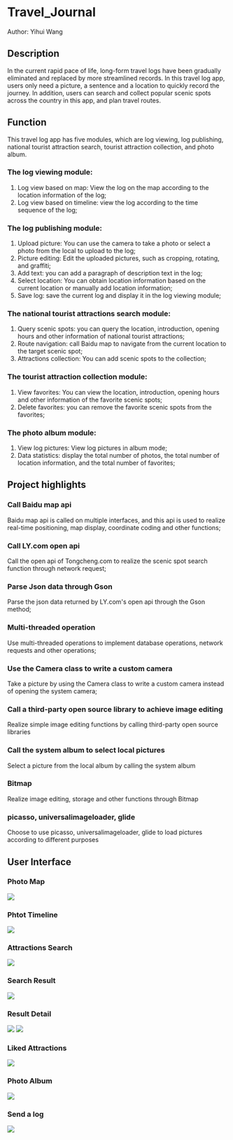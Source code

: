 # Travel_Journal
Author: Yihui Wang
## Description
In the current rapid pace of life, long-form travel logs have been gradually eliminated and replaced by more streamlined records. In this travel log app, users only need a picture, a sentence and a location to quickly record the journey. In addition, users can search and collect popular scenic spots across the country in this app, and plan travel routes.
## Function
This travel log app has five modules, which are log viewing, log publishing, national tourist attraction search, tourist attraction collection, and photo album. <br/>
### The log viewing module:
1. Log view based on map: View the log on the map according to the location information of the log;
2. Log view based on timeline: view the log according to the time sequence of the log;
### The log publishing module:
1. Upload picture: You can use the camera to take a photo or select a photo from the local to upload to the log;
2. Picture editing: Edit the uploaded pictures, such as cropping, rotating, and graffiti;
3. Add text: you can add a paragraph of description text in the log;
4. Select location: You can obtain location information based on the current location or manually add location information;
5. Save log: save the current log and display it in the log viewing module;
### The national tourist attractions search module:
1. Query scenic spots: you can query the location, introduction, opening hours and other information of national tourist attractions;
2. Route navigation: call Baidu map to navigate from the current location to the target scenic spot;
3. Attractions collection: You can add scenic spots to the collection;<br/>
### The tourist attraction collection module:
1. View favorites: You can view the location, introduction, opening hours and other information of the favorite scenic spots;
2. Delete favorites: you can remove the favorite scenic spots from the favorites;
### The photo album module:
1. View log pictures: View log pictures in album mode;
2. Data statistics: display the total number of photos, the total number of location information, and the total number of favorites;
## Project highlights
### Call Baidu map api
Baidu map api is called on multiple interfaces, and this api is used to realize real-time positioning, map display, coordinate coding and other functions;
### Call LY.com open api
Call the open api of Tongcheng.com to realize the scenic spot search function through network request;
### Parse Json data through Gson
Parse the json data returned by LY.com's open api through the Gson method;
### Multi-threaded operation
Use multi-threaded operations to implement database operations, network requests and other operations;
### Use the Camera class to write a custom camera
Take a picture by using the Camera class to write a custom camera instead of opening the system camera;
### Call a third-party open source library to achieve image editing
Realize simple image editing functions by calling third-party open source libraries
### Call the system album to select local pictures
Select a picture from the local album by calling the system album
### Bitmap
Realize image editing, storage and other functions through Bitmap
### picasso, universalimageloader, glide
Choose to use picasso, universalimageloader, glide to load pictures according to different purposes
## User Interface
### Photo Map
![](https://github.com/jameswyh/Travel_Journal_App/blob/master/Travel_UI_pic/Picture1.png)
### Phtot Timeline
![](https://github.com/jameswyh/Travel_Journal_App/blob/master/Travel_UI_pic/Picture2.png)
### Attractions Search
![](https://github.com/jameswyh/Travel_Journal_App/blob/master/Travel_UI_pic/Picture3.png)
### Search Result
![](https://github.com/jameswyh/Travel_Journal_App/blob/master/Travel_UI_pic/Picture4.png)
### Result Detail
![](https://github.com/jameswyh/Travel_Journal_App/blob/master/Travel_UI_pic/Picture5.png)
![](https://github.com/jameswyh/Travel_Journal_App/blob/master/Travel_UI_pic/Picture6.png)
### Liked Attractions
![](https://github.com/jameswyh/Travel_Journal_App/blob/master/Travel_UI_pic/Picture7.png)
### Photo Album
![](https://github.com/jameswyh/Travel_Journal_App/blob/master/Travel_UI_pic/Picture8.png)
### Send a log
![](https://github.com/jameswyh/Travel_Journal_App/blob/master/Travel_UI_pic/post.png)



